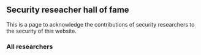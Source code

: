 ## Security reseacher hall of fame


This is a page to acknowledge the contributions of security researchers to the security of this website.

### All researchers
 
